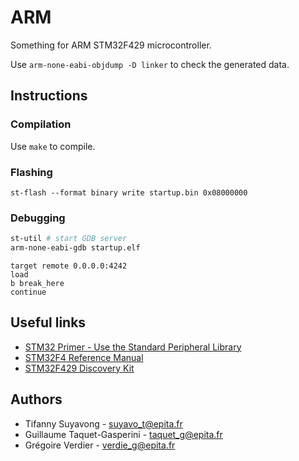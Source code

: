 # ARM

Something for ARM STM32F429 microcontroller.

Use `arm-none-eabi-objdump -D linker` to check the generated data.

## Instructions
### Compilation

Use `make` to compile.

### Flashing
`st-flash --format binary write startup.bin 0x08000000`

### Debugging
``` bash
st-util # start GDB server
arm-none-eabi-gdb startup.elf
```

``` gdb
target remote 0.0.0.0:4242
load
b break_here
continue
```

## Useful links

* [STM32 Primer - Use the Standard Peripheral Library](http://pandafruits.com/stm32_primer/stm32_primer_lib.php)
* [STM32F4 Reference Manual](http://www.st.com/content/ccc/resource/technical/document/reference_manual/3d/6d/5a/66/b4/99/40/d4/DM00031020.pdf/files/DM00031020.pdf/jcr:content/translations/en.DM00031020.pdf)
* [STM32F429 Discovery Kit](http://www.st.com/content/ccc/resource/technical/document/user_manual/6b/25/05/23/a9/45/4d/6a/DM00093903.pdf/files/DM00093903.pdf/jcr:content/translations/en.DM00093903.pdf)

## Authors

* Tifanny Suyavong - <suyavo_t@epita.fr>
* Guillaume Taquet-Gasperini - <taquet_g@epita.fr>
* Grégoire Verdier - <verdie_g@epita.fr>

